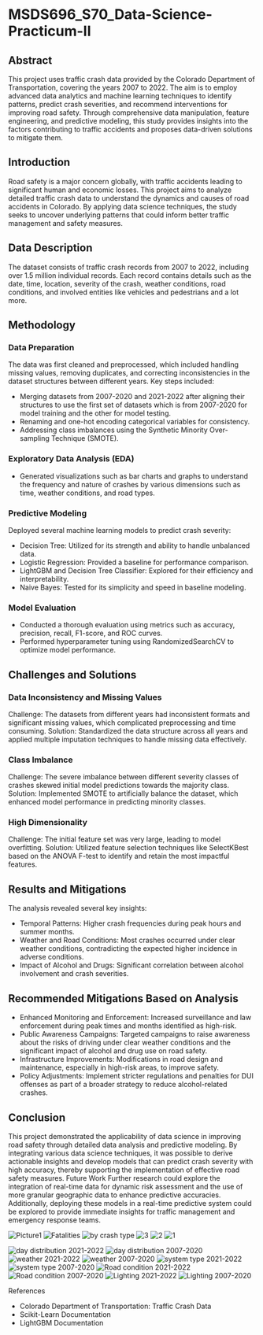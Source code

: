 # MSDS696_S70_Data-Science-Practicum-II

## Abstract
This project uses traffic crash data provided by the Colorado Department of Transportation, covering the years 2007 to 2022. The aim is to employ advanced data analytics and machine learning techniques to identify patterns, predict crash severities, and recommend interventions for improving road safety. Through comprehensive data manipulation, feature engineering, and predictive modeling, this study provides insights into the factors contributing to traffic accidents and proposes data-driven solutions to mitigate them.
## Introduction
Road safety is a major concern globally, with traffic accidents leading to significant human and economic losses. This project aims to analyze detailed traffic crash data to understand the dynamics and causes of road accidents in Colorado. By applying data science techniques, the study seeks to uncover underlying patterns that could inform better traffic management and safety measures.
## Data Description
The dataset consists of traffic crash records from 2007 to 2022, including over 1.5 million individual records. Each record contains details such as the date, time, location, severity of the crash, weather conditions, road conditions, and involved entities like vehicles and pedestrians and a lot more. 
## Methodology
### Data Preparation
The data was first cleaned and preprocessed, which included handling missing values, removing duplicates, and correcting inconsistencies in the dataset structures between different years. Key steps included:
- Merging datasets from 2007-2020 and 2021-2022 after aligning their structures to use the first set of datasets which is from 2007-2020 for model training and the other for model testing.
- Renaming and one-hot encoding categorical variables for consistency.
- Addressing class imbalances using the Synthetic Minority Over-sampling Technique (SMOTE).
### Exploratory Data Analysis (EDA)
- Generated visualizations such as bar charts and graphs to understand the frequency and nature of crashes by various dimensions such as time, weather conditions, and road types.
### Predictive Modeling
Deployed several machine learning models to predict crash severity:
- Decision Tree: Utilized for its strength and ability to handle unbalanced data.
- Logistic Regression: Provided a baseline for performance comparison.
- LightGBM and Decision Tree Classifier: Explored for their efficiency and interpretability.
- Naive Bayes: Tested for its simplicity and speed in baseline modeling.
### Model Evaluation
- Conducted a thorough evaluation using metrics such as accuracy, precision, recall, F1-score, and ROC curves.
- Performed hyperparameter tuning using RandomizedSearchCV to optimize model performance.
## Challenges and Solutions
### Data Inconsistency and Missing Values
Challenge: The datasets from different years had inconsistent formats and significant missing values, which complicated preprocessing and time consuming.
Solution: Standardized the data structure across all years and applied multiple imputation techniques to handle missing data effectively.
### Class Imbalance
Challenge: The severe imbalance between different severity classes of crashes skewed initial model predictions towards the majority class.
Solution: Implemented SMOTE to artificially balance the dataset, which enhanced model performance in predicting minority classes.
### High Dimensionality
Challenge: The initial feature set was very large, leading to model overfitting.
Solution: Utilized feature selection techniques like SelectKBest based on the ANOVA F-test to identify and retain the most impactful features.
## Results and Mitigations
The analysis revealed several key insights:
- Temporal Patterns: Higher crash frequencies during peak hours and summer months.
- Weather and Road Conditions: Most crashes occurred under clear weather conditions, contradicting the expected higher incidence in adverse conditions.
- Impact of Alcohol and Drugs: Significant correlation between alcohol involvement and crash severities.
## Recommended Mitigations Based on Analysis
- Enhanced Monitoring and Enforcement: Increased surveillance and law enforcement during peak times and months identified as high-risk.
- Public Awareness Campaigns: Targeted campaigns to raise awareness about the risks of driving under clear weather conditions and the significant impact of alcohol and drug use on road safety.
- Infrastructure Improvements: Modifications in road design and maintenance, especially in high-risk areas, to improve safety.
- Policy Adjustments: Implement stricter regulations and penalties for DUI offenses as part of a broader strategy to reduce alcohol-related crashes.
## Conclusion
This project demonstrated the applicability of data science in improving road safety through detailed data analysis and predictive modeling. By integrating various data science techniques, it was possible to derive actionable insights and develop models that can predict crash severity with high accuracy, thereby supporting the implementation of effective road safety measures.
Future Work
Further research could explore the integration of real-time data for dynamic risk assessment and the use of more granular geographic data to enhance predictive accuracies. Additionally, deploying these models in a real-time predictive system could be explored to provide immediate insights for traffic management and emergency response teams.


![Picture1](https://github.com/bethbirhanu/MSDS696_S70_Data-Science-Practicum-II/assets/110367402/a23b1853-8360-4d99-987a-3a9857541116)
![Fatalities](https://github.com/bethbirhanu/MSDS696_S70_Data-Science-Practicum-II/assets/110367402/72c32e5f-0b89-4a76-bf53-ee45468aa978)
![by crash type](https://github.com/bethbirhanu/MSDS696_S70_Data-Science-Practicum-II/assets/110367402/776842a8-7a40-4593-845b-2ea66c010139)
![3](https://github.com/bethbirhanu/MSDS696_S70_Data-Science-Practicum-II/assets/110367402/0aca20fc-0c60-43bf-90de-027513279504)
![2](https://github.com/bethbirhanu/MSDS696_S70_Data-Science-Practicum-II/assets/110367402/c1c037f2-efcd-4437-bed2-29f9d986c581)
![1](https://github.com/bethbirhanu/MSDS696_S70_Data-Science-Practicum-II/assets/110367402/63b0895e-c44b-43fb-a37b-070c2fc0dadc)



![day distribution 2021-2022](https://github.com/bethbirhanu/MSDS696_S70_Data-Science-Practicum-II/assets/110367402/a2488c08-ea3d-458e-9236-100d7cd0c66b)
![day distribution 2007-2020](https://github.com/bethbirhanu/MSDS696_S70_Data-Science-Practicum-II/assets/110367402/8abdac0e-e06c-4a55-a4b4-1a31aa91369c)
![weather 2021-2022](https://github.com/bethbirhanu/MSDS696_S70_Data-Science-Practicum-II/assets/110367402/53a59fb2-e244-42e4-97dd-6ddc08fc123b)
![weather 2007-2020](https://github.com/bethbirhanu/MSDS696_S70_Data-Science-Practicum-II/assets/110367402/d1d30bce-72e0-4ca0-91ea-79ca774fa92b)
![system type 2021-2022](https://github.com/bethbirhanu/MSDS696_S70_Data-Science-Practicum-II/assets/110367402/48beac6e-c2e8-4785-849f-129562b301fb)
![system type 2007-2020](https://github.com/bethbirhanu/MSDS696_S70_Data-Science-Practicum-II/assets/110367402/15313aa1-d6dc-4500-b810-bdb8437fbf39)
![Road condition 2021-2022](https://github.com/bethbirhanu/MSDS696_S70_Data-Science-Practicum-II/assets/110367402/a8d1630d-984f-445b-9282-6cda4015e10f)
![Road condition 2007-2020](https://github.com/bethbirhanu/MSDS696_S70_Data-Science-Practicum-II/assets/110367402/4dcc0ed3-0fdd-4680-83ad-b162fb2f7ba0)
![Lighting 2021-2022](https://github.com/bethbirhanu/MSDS696_S70_Data-Science-Practicum-II/assets/110367402/f4161a42-d485-44f8-adfd-cc15c21e89c1)
![Lighting 2007-2020](https://github.com/bethbirhanu/MSDS696_S70_Data-Science-Practicum-II/assets/110367402/0ec07d09-a921-44cb-8283-775fc359b51a)



References

- Colorado Department of Transportation: Traffic Crash Data
- Scikit-Learn Documentation
- LightGBM Documentation



